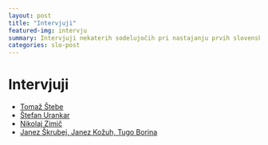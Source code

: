 ```yaml
---
layout: post
title: "Intervjuji"
featured-img: intervju
summary: Intervjuji nekaterih sodelujočih pri nastajanju prvih slovenskih računalnikov.
categories: slo-post
---
```


# Intervjuji

 - [Tomaž Štebe](../intervjuji/tomaz-stebe)
 - [Štefan Urankar](../intervjuji/stefan-urankar)
 - [Nikolaj Zimič](../intervjuji/nikolaj-zimic)
 - [Janez Škrubej, Janez Kožuh, Tugo Borina](../intervjuji/skrubej-kozuh-borina)